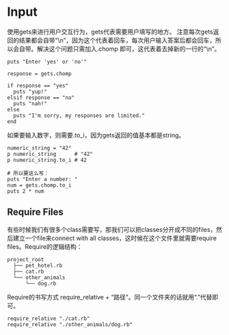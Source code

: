 # Input
使用gets来进行用户交互行为，gets代表需要用户填写的地方。
注意每次gets返回的结果都会自带“\n”，因为这个代表着回车，每次用户输入答案后都会回车，所以会自带。解决这个问题只需加入.chomp 即可，这代表着去掉新的一行的“\n”。
```
puts "Enter 'yes' or 'no'"

response = gets.chomp

if response == "yes"
  puts "yup!"
elsif response == "no"
  puts "nah!"
else
  puts "I'm sorry, my responses are limited."
end
```
如果要输入数字，则需要.to_i，因为gets返回的值基本都是string。
```
numeric_string = "42"
p numeric_string      # "42"
p numeric_string.to_i # 42

# 所以要这么写：
puts "Enter a number: "
num = gets.chomp.to_i
puts 2 * num
```

## Require Files
有些时候我们有很多个class需要写，那我们可以把classes分开成不同的files，然后建立一个file来connect with all classes，这时候在这个文件里就需要require files。Require的逻辑结构：
```
project_root
  ├── pet_hotel.rb
  ├── cat.rb
  └── other_animals
      └── dog.rb
```
Require的书写方式 require_relative + “路径”。同一个文件夹的话就用“.”代替即可。
```
require_relative "./cat.rb"
require_relative "./other_animals/dog.rb"
```